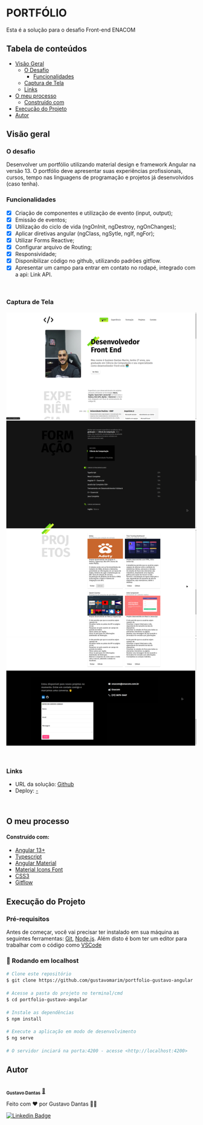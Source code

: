 # PORTFÓLIO

Esta é a solução para o desafio Front-end ENACOM

## Tabela de conteúdos

- [Visão Geral](#visão-geral)
  - [O Desafio](#o-desafio)
    - [Funcionalidades](#funcionalidades)
  - [Captura de Tela](#captura-de-tela)
  - [Links](#links)
- [O meu processo](#o-meu-processo)
  - [Construído com](#construído-com)
- [Execução do Projeto](#execução-do-projeto)
- [Autor](#autor)

## Visão geral

### O desafio

Desenvolver um portfólio utilizando material design e framework Angular na versão 13.
O portfólio deve apresentar suas experiências profissionais, cursos, tempo nas
linguagens de programação e projetos já desenvolvidos (caso tenha).

### Funcionalidades

- [x] Criação de componentes e utilização de evento (input, output);
- [x] Emissão de eventos;
- [x] Utilização do ciclo de vida (ngOnInit, ngDestroy, ngOnChanges);
- [x] Aplicar diretivas angular (ngClass, ngSytle, ngIf, ngFor);
- [x] Utilizar Forms Reactive;
- [x] Configurar arquivo de Routing;
- [x] Responsividade;
- [x] Disponibilizar código no github, utilizando padrões gitflow.
- [x] Apresentar um campo para entrar em contato no rodapé, integrado com a api: Link API.

<br>

### Captura de Tela

![Capture 1](./src/assets/images/capture-1.png)
![Capture 2](./src/assets/images/capture-2.png)
![Capture 3](./src/assets/images/capture-3.png)
![Capture 4](./src/assets/images/capture-4.png)

<br>

### Links

- URL da solução: [Github](https://github.com/gustavomarim/portfolio-gustavo-angular)
- Deploy: [-](-)

<br>

## O meu processo

#### Construído com:

- [Angular 13+](https://angular.io/)
- [Typescript](https://www.typescriptlang.org/)
- [Angular Material](https://material.angular.io/)
- [Material Icons Font](https://developers.google.com/fonts/docs/material_icons?hl=pt-br)
- [CSS3](https://developer.mozilla.org/pt-BR/docs/Web/CSS)
- [Gitflow](https://www.atlassian.com/br/git/tutorials/comparing-workflows/gitflow-workflow)


## Execução do Projeto

### Pré-requisitos

Antes de começar, você vai precisar ter instalado em sua máquina as seguintes ferramentas:
[Git](https://git-scm.com), [Node.js](https://nodejs.org/en/). 
Além disto é bom ter um editor para trabalhar com o código como [VSCode](https://code.visualstudio.com/)

### 🎲 Rodando em localhost

```bash
# Clone este repositório
$ git clone https://github.com/gustavomarim/portfolio-gustavo-angular

# Acesse a pasta do projeto no terminal/cmd
$ cd portfolio-gustavo-angular

# Instale as dependências
$ npm install

# Execute a aplicação em modo de desenvolvimento
$ ng serve

# O servidor inciará na porta:4200 - acesse <http://localhost:4200>
```


## Autor

<a href="https://github.com/gustavomarim">
 <img style="border-radius: 50%;" src="https://avatars.githubusercontent.com/u/66189039?s=400&u=491817b0d3a8d48be60c450631a950c9d49154b2&v=4" width="100px;" alt=""/>
 <br />
 <sub><b>Gustavo Dantas</b></sub></a> <a href="https://github.com/gustavomarim" title="GitHub">🚀</a>


Feito com ❤️ por Gustavo Dantas 👋🏽

 [![Linkedin Badge](https://img.shields.io/badge/-LinkedIn-blue?style=flat-square&logo=Linkedin&logoColor=white&link=https://www.linkedin.com/in/gustavodantasmarim/)](https://www.linkedin.com/in/gustavodantasmarim/) 
